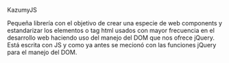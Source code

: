KazumyJS

Pequeña librería con el objetivo de crear una especie de web components y estandarizar los elementos o tag html usados con mayor frecuencia en el desarrollo web haciendo uso del manejo del DOM que nos ofrece jQuery. Está escrita con JS y como ya antes se mecionó con las funciones jQuery para el manejo del DOM.

